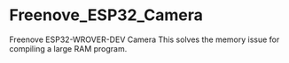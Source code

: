 # Freenove_ESP32_Camera
Freenove ESP32-WROVER-DEV Camera
This solves the memory issue for compiling a large RAM program. 
